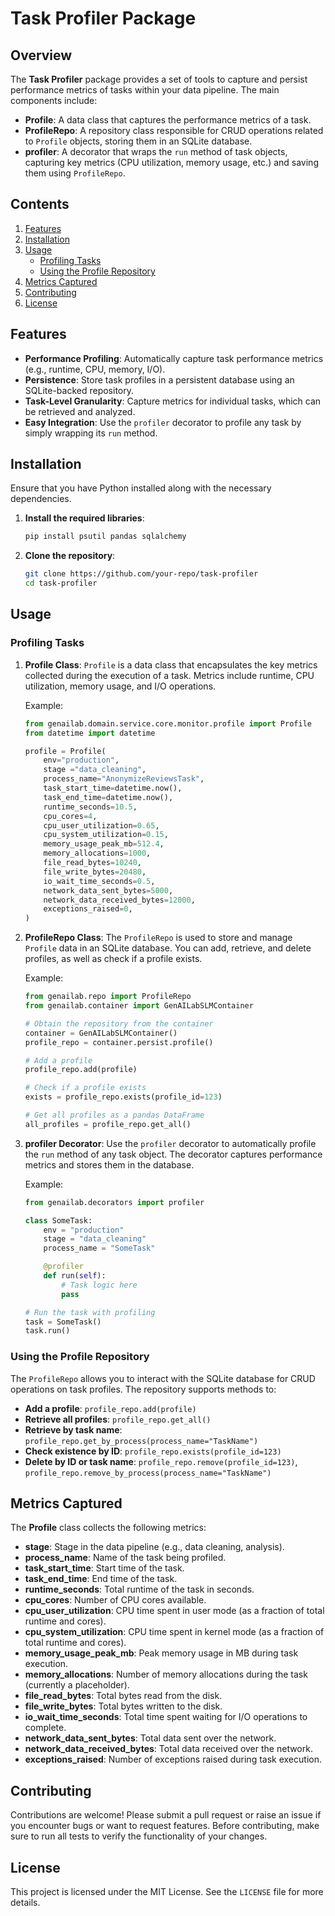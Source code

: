 # **Task Profiler Package**

## **Overview**

The **Task Profiler** package provides a set of tools to capture and persist performance metrics of tasks within your data pipeline. The main components include:
- **Profile**: A data class that captures the performance metrics of a task.
- **ProfileRepo**: A repository class responsible for CRUD operations related to `Profile` objects, storing them in an SQLite database.
- **profiler**: A decorator that wraps the `run` method of task objects, capturing key metrics (CPU utilization, memory usage, etc.) and saving them using `ProfileRepo`.

## **Contents**
1. [Features](#features)
2. [Installation](#installation)
3. [Usage](#usage)
   - [Profiling Tasks](#profiling-tasks)
   - [Using the Profile Repository](#using-the-profile-repository)
4. [Metrics Captured](#metrics-captured)
5. [Contributing](#contributing)
6. [License](#license)

## **Features**
- **Performance Profiling**: Automatically capture task performance metrics (e.g., runtime, CPU, memory, I/O).
- **Persistence**: Store task profiles in a persistent database using an SQLite-backed repository.
- **Task-Level Granularity**: Capture metrics for individual tasks, which can be retrieved and analyzed.
- **Easy Integration**: Use the `profiler` decorator to profile any task by simply wrapping its `run` method.

## **Installation**
Ensure that you have Python installed along with the necessary dependencies.

1. **Install the required libraries**:
   ```bash
   pip install psutil pandas sqlalchemy
   ```

2. **Clone the repository**:
   ```bash
   git clone https://github.com/your-repo/task-profiler
   cd task-profiler
   ```

## **Usage**

### **Profiling Tasks**

1. **Profile Class**:
   `Profile` is a data class that encapsulates the key metrics collected during the execution of a task. Metrics include runtime, CPU utilization, memory usage, and I/O operations.

   Example:
   ```python
   from genailab.domain.service.core.monitor.profile import Profile
   from datetime import datetime

   profile = Profile(
       env="production",
       stage ="data_cleaning",
       process_name="AnonymizeReviewsTask",
       task_start_time=datetime.now(),
       task_end_time=datetime.now(),
       runtime_seconds=10.5,
       cpu_cores=4,
       cpu_user_utilization=0.65,
       cpu_system_utilization=0.15,
       memory_usage_peak_mb=512.4,
       memory_allocations=1000,
       file_read_bytes=10240,
       file_write_bytes=20480,
       io_wait_time_seconds=0.5,
       network_data_sent_bytes=5000,
       network_data_received_bytes=12000,
       exceptions_raised=0,
   )
   ```

2. **ProfileRepo Class**:
   The `ProfileRepo` is used to store and manage `Profile` data in an SQLite database. You can add, retrieve, and delete profiles, as well as check if a profile exists.

   Example:
   ```python
   from genailab.repo import ProfileRepo
   from genailab.container import GenAILabSLMContainer

   # Obtain the repository from the container
   container = GenAILabSLMContainer()
   profile_repo = container.persist.profile()

   # Add a profile
   profile_repo.add(profile)

   # Check if a profile exists
   exists = profile_repo.exists(profile_id=123)

   # Get all profiles as a pandas DataFrame
   all_profiles = profile_repo.get_all()
   ```

3. **profiler Decorator**:
   Use the `profiler` decorator to automatically profile the `run` method of any task object. The decorator captures performance metrics and stores them in the database.

   Example:
   ```python
   from genailab.decorators import profiler

   class SomeTask:
       env = "production"
       stage = "data_cleaning"
       process_name = "SomeTask"

       @profiler
       def run(self):
           # Task logic here
           pass

   # Run the task with profiling
   task = SomeTask()
   task.run()
   ```

### **Using the Profile Repository**
The `ProfileRepo` allows you to interact with the SQLite database for CRUD operations on task profiles. The repository supports methods to:
- **Add a profile**: `profile_repo.add(profile)`
- **Retrieve all profiles**: `profile_repo.get_all()`
- **Retrieve by task name**: `profile_repo.get_by_process(process_name="TaskName")`
- **Check existence by ID**: `profile_repo.exists(profile_id=123)`
- **Delete by ID or task name**: `profile_repo.remove(profile_id=123)`, `profile_repo.remove_by_process(process_name="TaskName")`

## **Metrics Captured**
The **Profile** class collects the following metrics:

- **stage**: Stage in the data pipeline (e.g., data cleaning, analysis).
- **process_name**: Name of the task being profiled.
- **task_start_time**: Start time of the task.
- **task_end_time**: End time of the task.
- **runtime_seconds**: Total runtime of the task in seconds.
- **cpu_cores**: Number of CPU cores available.
- **cpu_user_utilization**: CPU time spent in user mode (as a fraction of total runtime and cores).
- **cpu_system_utilization**: CPU time spent in kernel mode (as a fraction of total runtime and cores).
- **memory_usage_peak_mb**: Peak memory usage in MB during task execution.
- **memory_allocations**: Number of memory allocations during the task (currently a placeholder).
- **file_read_bytes**: Total bytes read from the disk.
- **file_write_bytes**: Total bytes written to the disk.
- **io_wait_time_seconds**: Total time spent waiting for I/O operations to complete.
- **network_data_sent_bytes**: Total data sent over the network.
- **network_data_received_bytes**: Total data received over the network.
- **exceptions_raised**: Number of exceptions raised during task execution.


## **Contributing**
Contributions are welcome! Please submit a pull request or raise an issue if you encounter bugs or want to request features. Before contributing, make sure to run all tests to verify the functionality of your changes.

## **License**
This project is licensed under the MIT License. See the `LICENSE` file for more details.

